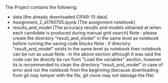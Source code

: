 The Project contains the following:
- data [the already downloaded CIFAR-10 data]
- Assignment_2_a1760705.ipynb [The assignment notebook]
- results_and_model [The accuracy results and models obtained at when each candidate is produced during manual grid search]
Note : please create the directory "result_and_model" in the same level as notebook before running the saving code blocks
Note :  if directory "result\_and\_model" exists in the same level as notebook then notebook can be run as usual
Note : in the above section although it was said the code can be directly be run from "Load the variables" section, however its is recommended to clean the directory "result\_and\_model" in case of error and run the notebook from the beginning (because downloading from git may tamper with the file, git clone may not damage the file)